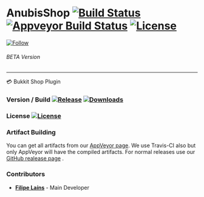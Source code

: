 # AnubisShop [![Build Status](https://travis-ci.org/AnubisCore/AnubisShop.svg?branch=master)](https://travis-ci.org/AnubisCore/AnubisShop) [![Appveyor Build Status](https://ci.appveyor.com/api/projects/status/0cmd3uu7qqlgpr4y?svg=true)](https://ci.appveyor.com/project/FFY00/anubisshop) [![License](https://img.shields.io/badge/license-SNCL-lightgrey.svg)](https://tldrlegal.com/license/simple-non-code-license-%28sncl%29) 
[![Follow](https://img.shields.io/twitter/follow/FilipeLains.svg)](http://twitter.com/intent/user?screen_name=FilipeLains)
###### BETA Version
------------------------------------------
:credit_card: Bukkit Shop Plugin

### Version / Build [![Release](https://img.shields.io/github/release/anubiscore/anubisshop.svg)](https://github.com/AnubisCore/AnubisShop/releases) [![Downloads](https://img.shields.io/github/downloads/anubiscore/anubisshop/total.svg)](https://github.com/AnubisCore/AnubisShop/releases)

### License [![License](https://img.shields.io/badge/license-SNCL-lightgrey.svg)](https://tldrlegal.com/license/simple-non-code-license-%28sncl%29) 

### Artifact Building
You can get all artifacts from our [AppVeyor page](https://ci.appveyor.com/project/FFY00/anubisshop). We use Travis-CI also but only AppVeyor will have the compiled artifacts. For normal releases use our [GitHub realease page](https://github.com/AnubisCore/AnubisShop/releases) .

### Contributors
 - [**Filipe Laíns**](http://twitter.com/intent/user?screen_name=FilipeLains) - Main Developer
